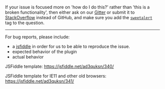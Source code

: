 If your issue is focused more on 'how do I do this?' rather than 'this is a broken functionality', then either ask on our [Gitter](https://gitter.im/sweetalert2/lobby) or submit it to [StackOverflow](https://stackoverflow.com/questions/ask) instead of GitHub, and make sure you add the [`sweetalert`](https://stackoverflow.com/questions/tagged/sweetalert) tag to the question.

---

For bug reports, please include:

- a [jsfiddle](https://jsfiddle.net/) in order for us to be able to reproduce the issue.
- expected behavior of the plugin
- actual behavior

JSFiddle template: https://jsfiddle.net/ad3quksn/340/

JSFiddle template for IE11 and other old browsers: https://jsfiddle.net/ad3quksn/341/
